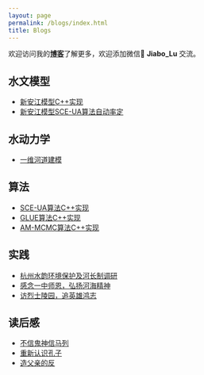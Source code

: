 ```yaml
---
layout: page
permalink: /blogs/index.html
title: Blogs
---
```


欢迎访问我的[**博客**](https://blog.csdn.net/weixin_43012724?type=blog)了解更多，欢迎添加微信💬 **Jiabo_Lu** 交流。

## 水文模型

- [新安江模型C++实现](https://blog.csdn.net/weixin_43012724/article/details/127096422)
- [新安江模型SCE-UA算法自动率定](https://blog.csdn.net/weixin_43012724/article/details/123183366)<br>

## 水动力学

- [一维河道建模](https://blog.csdn.net/weixin_43012724/article/details/103036978)

## 算法

- [SCE-UA算法C++实现](https://blog.csdn.net/weixin_43012724/article/details/121862991)<br>
- [GLUE算法C++实现](https://blog.csdn.net/weixin_43012724/article/details/124132552)<br>
- [AM-MCMC算法C++实现](https://blog.csdn.net/weixin_43012724/article/details/124697872)<br>

## 实践

- [杭州水韵环境保护及河长制调研](https://lujiabo98.github.io/blogs/practice2_personal)
- [感念一中师恩，弘扬河海精神](https://lujiabo98.github.io/blogs/practice1_personal)
- [访烈士陵园，追英雄鸿志](https://lujiabo98.github.io/blogs/practice3_personal)

## 读后感

- [不信鬼神信马列](https://lujiabo98.github.io/blogs/marx)
- [重新认识孔子](https://lujiabo98.github.io/blogs/confucius)
- [造父亲的反](https://lujiabo98.github.io/blogs/rebel)

<br>